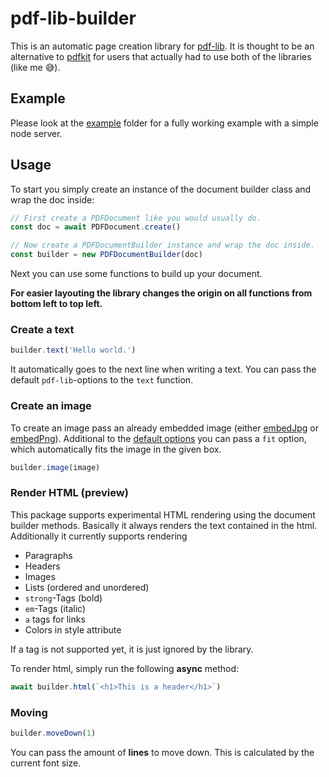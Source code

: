 # pdf-lib-builder

This is an automatic page creation library for [pdf-lib](https://github.com/Hopding/pdf-lib). It is thought to be an alternative to [pdfkit](https://github.com/foliojs/pdfkit) for users that actually had to use both of the libraries (like me 😅).

## Example

Please look at the [example](https://github.com/Patcher56/pdf-lib-builder/tree/main/example) folder for a fully working example with a simple node server.

## Usage

To start you simply create an instance of the document builder class and wrap the doc inside:

```ts
// First create a PDFDocument like you would usually do.
const doc = await PDFDocument.create()

// Now create a PDFDocumentBuilder instance and wrap the doc inside.
const builder = new PDFDocumentBuilder(doc)
```

Next you can use some functions to build up your document.

**For easier layouting the library changes the origin on all functions from bottom left to top left.**

### Create a text

```ts
builder.text('Hello world.')
```

It automatically goes to the next line when writing a text. You can pass the default `pdf-lib`-options to the `text` function.

### Create an image

To create an image pass an already embedded image (either [embedJpg](https://pdf-lib.js.org/docs/api/classes/pdfdocument#embedjpg) or [embedPng](https://pdf-lib.js.org/docs/api/classes/pdfdocument#embedpng)). Additional to the [default options](https://pdf-lib.js.org/docs/api/#const-drawimage) you can pass a `fit` option, which automatically fits the image in the given box.

```ts
builder.image(image)
```

### Render HTML (preview)

This package supports experimental HTML rendering using the document builder methods. Basically it always renders the text contained in the html. Additionally it currently supports rendering

- Paragraphs
- Headers
- Images
- Lists (ordered and unordered)
- `strong`-Tags (bold)
- `em`-Tags (italic)
- `a` tags for links
- Colors in style attribute

If a tag is not supported yet, it is just ignored by the library.

To render html, simply run the following **async** method:

```ts
await builder.html(`<h1>This is a header</h1>`)
```

### Moving

```ts
builder.moveDown(1)
```

You can pass the amount of **lines** to move down. This is calculated by the current font size.
